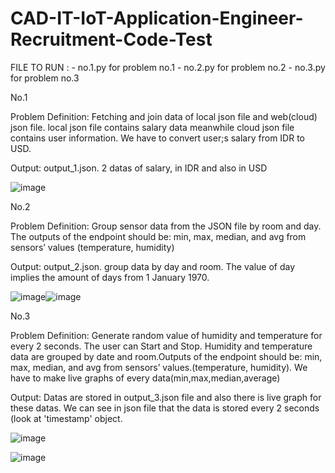 # CAD-IT-IoT-Application-Engineer-Recruitment-Code-Test

FILE TO RUN : - no.1.py for problem no.1
              - no.2.py for problem no.2
              - no.3.py for problem no.3


No.1

Problem Definition: Fetching and join data of local json file and web(cloud) json file. local json file contains salary data meanwhile cloud json file contains user information. We have to convert user;s salary from IDR to USD.

Output: output_1.json. 2 datas of salary, in IDR and also in USD

![image](https://user-images.githubusercontent.com/63847120/176641177-ad0b484b-6076-4981-bc71-087d0e666dc9.png)


No.2

Problem Definition: Group sensor data from the JSON file by room and day. The outputs of the endpoint should be: min, max, median, and avg from sensors’ values
(temperature, humidity)

Output: output_2.json. group data by day and room. The value of day implies the amount of days from 1 January 1970.

![image](https://user-images.githubusercontent.com/63847120/176641884-6a92186e-40a4-4566-b7b4-736d14474088.png)![image](https://user-images.githubusercontent.com/63847120/176641943-e0d1fb81-bdf0-4508-8ebf-3b09491f100c.png)

No.3

Problem Definition: Generate random value of humidity and temperature for every 2 seconds. The user can Start and Stop. Humidity and temperature data are grouped by date and room.Outputs of the endpoint should be: min, max, median, and avg from sensors’ values.(temperature, humidity). We have to make live graphs of every data(min,max,median,average)

Output: Datas are stored in output_3.json file and also there is live graph for these datas. We can see in json file that the data is stored every 2 seconds (look at 'timestamp' object. 

![image](https://user-images.githubusercontent.com/63847120/176642995-b064ec8f-f9d2-4456-954e-bb2d23472126.png)

![image](https://user-images.githubusercontent.com/63847120/176643211-dd0de26d-63ad-494a-9789-e1f029d37272.png)





